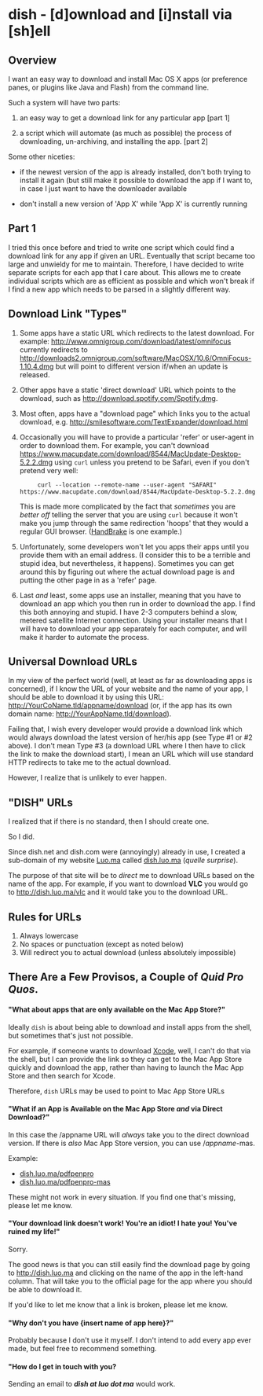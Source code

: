 dish - [d]ownload and [i]nstall via [sh]ell
====

## Overview

I want an easy way to download and install Mac OS X apps (or preference panes, or plugins like Java and Flash) from the command line.

Such a system will have two parts:

1. 	an easy way to get a download link for any particular app [part 1]

2.	a script which will automate (as much as possible) the process of downloading, un-archiving, and installing the app. [part 2]

Some other niceties:

* if the newest version of the app is already installed, don't both trying to install it again (but still make it possible to download the app if I want to, in case I just want to have the downloader available

* don't install a new version of 'App X' while 'App X' is currently running

## Part 1

I tried this once before and tried to write one script which could find a download link for any app if given an URL. Eventually that script became too large and unwieldy for me to maintain. Therefore, I have decided to write separate scripts for each app that I care about. This allows me to create individual scripts which are as efficient as possible and which won't break if I find a new app which needs to be parsed in a slightly different way.

## Download Link "Types"

1. Some apps have a static URL which redirects to the latest download. For example: <http://www.omnigroup.com/download/latest/omnifocus> currently redirects to  <http://downloads2.omnigroup.com/software/MacOSX/10.6/OmniFocus-1.10.4.dmg> but will point to different version if/when an update is released.

2. Other apps have a static 'direct download' URL which points to the download, such as <http://download.spotify.com/Spotify.dmg>.

3. Most often, apps have a "download page" which links you to the actual download, e.g. <http://smilesoftware.com/TextExpander/download.html>

4. Occasionally you will have to provide a particular 'refer' or user-agent in order to download them. For example, you can't download <https://www.macupdate.com/download/8544/MacUpdate-Desktop-5.2.2.dmg> using `curl` unless you pretend to be Safari, even if you don't pretend very well:

			curl --location --remote-name --user-agent "SAFARI" https://www.macupdate.com/download/8544/MacUpdate-Desktop-5.2.2.dmg

	This is made more complicated by the fact that *sometimes* you are *better off* telling the server that you are using `curl` because it won't make you jump through the same redirection 'hoops' that they would a regular GUI browser. ([HandBrake] is one example.)

	
5. Unfortunately, some developers won't let you apps their apps until you provide them with an email address. (I consider this to be a terrible and stupid idea, but nevertheless, it happens). Sometimes you can get around this by figuring out where the actual download page is and putting the other page in as a 'refer' page.

6. Last *and* least, some apps use an installer, meaning that you have to download an app which you then run in order to download the app. I find this both annoying and stupid. I have 2-3 computers behind a slow, metered satellite Internet connection. Using your installer means that I will have to download your app separately for each computer, and will make it harder to automate the process.

## Universal Download URLs

In my view of the perfect world (well, at least as far as downloading apps is concerned), if I know the URL of your website and the name of your app, I should be able to download it by using this URL: <http://YourCoName.tld/appname/download> (or, if the app has its own domain name: <http://YourAppName.tld/download>).

Failing that, I wish every developer would provide a download link which would always download the latest version of her/his app (see Type #1 or #2 above). I don't mean Type #3 (a download URL where I then have to click the link to make the download start), I mean an URL which will use standard HTTP redirects to take me to the actual download.

However, I realize that is unlikely to ever happen.

## "DISH" URLs

I realized that if there is no standard, then I should create one.

So I did.

Since dish.net and dish.com were (annoyingly) already in use, I created a sub-domain of my website [Luo.ma] called  [dish.luo.ma] (*quelle surprise*).

The purpose of that site will be to *direct* me to download URLs based on the name of the app. For example, if you want to download **VLC** you would go to <http://dish.luo.ma/vlc> and it would take you to the download URL.

## Rules for URLs ##

1. Always lowercase 
2. No spaces or punctuation (except as noted below)
3. Will redirect you to actual download (unless absolutely impossible)

## There Are a Few Provisos, a Couple of *Quid Pro Quos*. ##

#### "What about apps that are only available on the Mac App Store?" ####

Ideally `dish` is about being able to download and install apps from the shell, but sometimes that's just not possible.

For example, if someone wants to download [Xcode], well, I can't do that via the shell, but I can provide the link so they can get to the Mac App Store quickly and download the app, rather than having to launch the Mac App Store and then search for Xcode.

Therefore, `dish` URLs may be used to point to Mac App Store URLs 

[Xcode]: https://itunes.apple.com/app/xcode/id497799835?mt=12



#### "What if an App is Available on the Mac App Store *and* via Direct Download?" ####

In this case the /appname URL will *always* take you to the direct download version. If there is *also* Mac App Store version, you can use /*appname*-mas. 

Example:

* [dish.luo.ma/pdfpenpro](http://dish.luo.ma/pdfpenpro) 
* [dish.luo.ma/pdfpenpro-mas](http://dish.luo.ma/pdfpenpro-mas)

These might not work in every situation. If you find one that's missing, please let me know.

#### "Your download link doesn't work! You're an idiot! I hate you! You've ruined my life!"

Sorry. 

The good news is that you can still easily find the download page by going to <http://dish.luo.ma> and clicking on the name of the app in the left-hand column. That will take you to the official page for the app where you should be able to download it.

If you'd like to let me know that a link is broken, please let me know.

#### "Why don't you have {insert name of app here}?" ####

Probably because I don't use it myself. I don't intend to add every app ever made, but feel free to recommend something.

#### "How do I get in touch with you?

Sending an email to ***dish at luo dot ma*** would work.



<!-- References -->

[SuperDuper!]: http://www.shirt-pocket.com/SuperDuper/SuperDuperDescription.html
[dish.luo.ma]: http://dish.luo.ma
[Luo.ma]: http://Luo.ma
[HandBrake]: http://handbrake.fr
